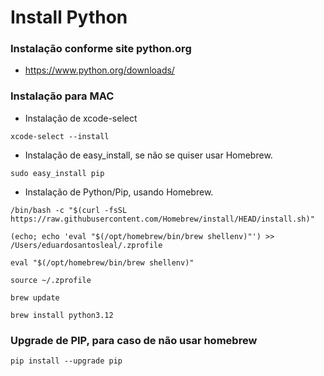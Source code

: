 # Install Python

### Instalação conforme site python.org
- https://www.python.org/downloads/

### Instalação para MAC

- Instalação de xcode-select  
```console
xcode-select --install
```
  
- Instalação de easy_install, se não se quiser usar Homebrew.
```console
sudo easy_install pip
```
  
- Instalação de Python/Pip, usando Homebrew.

```console
/bin/bash -c "$(curl -fsSL https://raw.githubusercontent.com/Homebrew/install/HEAD/install.sh)"
```
  
```console
(echo; echo 'eval "$(/opt/homebrew/bin/brew shellenv)"') >> /Users/eduardosantosleal/.zprofile
```
  
```console
eval "$(/opt/homebrew/bin/brew shellenv)"
```
  
```console
source ~/.zprofile
```
  
```console
brew update
```
  
```console
brew install python3.12
```  

### Upgrade de PIP, para caso de não usar homebrew

```console title="Para upgrade da versão atual do pip."
pip install --upgrade pip
```  

